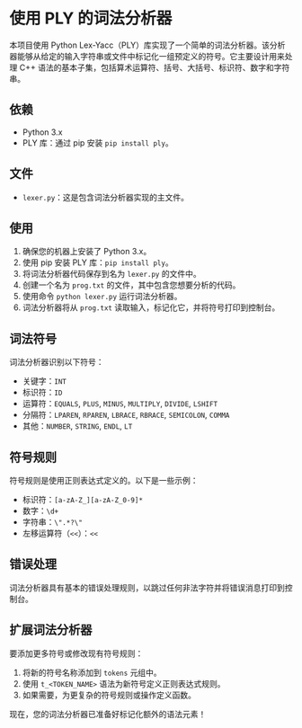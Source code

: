 # 使用 PLY 的词法分析器

本项目使用 Python Lex-Yacc（PLY）库实现了一个简单的词法分析器。该分析器能够从给定的输入字符串或文件中标记化一组预定义的符号。它主要设计用来处理 C++ 语法的基本子集，包括算术运算符、括号、大括号、标识符、数字和字符串。

## 依赖

- Python 3.x
- PLY 库：通过 pip 安装 `pip install ply`。

## 文件

- `lexer.py`：这是包含词法分析器实现的主文件。

## 使用

1. 确保您的机器上安装了 Python 3.x。
2. 使用 pip 安装 PLY 库：`pip install ply`。
3. 将词法分析器代码保存到名为 `lexer.py` 的文件中。
4. 创建一个名为 `prog.txt` 的文件，其中包含您想要分析的代码。
5. 使用命令 `python lexer.py` 运行词法分析器。
6. 词法分析器将从 `prog.txt` 读取输入，标记化它，并将符号打印到控制台。

## 词法符号

词法分析器识别以下符号：

- 关键字：`INT`
- 标识符：`ID`
- 运算符：`EQUALS`, `PLUS`, `MINUS`, `MULTIPLY`, `DIVIDE`, `LSHIFT`
- 分隔符：`LPAREN`, `RPAREN`, `LBRACE`, `RBRACE`, `SEMICOLON`, `COMMA`
- 其他：`NUMBER`, `STRING`, `ENDL`, `LT`

## 符号规则

符号规则是使用正则表达式定义的。以下是一些示例：

- 标识符：`[a-zA-Z_][a-zA-Z_0-9]*`
- 数字：`\d+`
- 字符串：`\".*?\"`
- 左移运算符（`<<`）：`<<`

## 错误处理

词法分析器具有基本的错误处理规则，以跳过任何非法字符并将错误消息打印到控制台。

## 扩展词法分析器

要添加更多符号或修改现有符号规则：

1. 将新的符号名称添加到 `tokens` 元组中。
2. 使用 `t_<TOKEN_NAME>` 语法为新符号定义正则表达式规则。
3. 如果需要，为更复杂的符号规则或操作定义函数。

现在，您的词法分析器已准备好标记化额外的语法元素！

